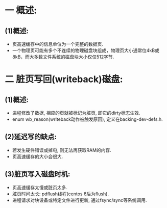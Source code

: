 # 一 概述:
## (1)概述:
- 页高速缓存中的信息单位为一个完整的数据页.
- 一个物理页可能有多个不连续的物理磁盘块组成，物理页大小通常位4kB或8kB，而大多数文件系统的磁盘块大小仅仅512字节.

# 二 脏页写回(writeback)磁盘:
## (1)概述:
- 进程修改了数据, 相应的页就被标记为脏页, 即它的dirty标志生效.
- enum wb_reason(writeback动作被触发原因), 定义在backing-dev-defs.h.

## (2)延迟写的**缺点**:
- 若发生硬件错误或掉电, 则无法再获取RAM的内容.
- 页高速缓存的大小会很大.

## (3)**脏页写入磁盘时机**:
- 页高速缓存太慢或脏页太多.
- 脏页时间太长: pdflush线程(centos 6后为flush).
- 进程请求对块设备或特定文件进行更新, 通过fsync/sync等系统调用.
